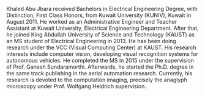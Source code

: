 
Khaled Abu Jbara received Bachelors in Electrical Engineering Degree, with Distinction, First Class Honors, from Kuwait University (KUNIV), Kuwait in August 2011. He worked as an Administrative Engineer and Teacher Assistant at Kuwait University, Electrical Engineering Department. After that, he joined King Abdullah University of Science and Technology (KAUST) as an MS student of Electrical Engineering in 2013. He has been doing research under the VCC (Visual Computing Center) at KAUST. His research interests include computer vision, developing visual recognition systems for autonomous vehicles. He completed the MS in 2015 under the supervision of Prof. Ganesh Sundaramorthi. Afterwards, he started the Ph.D. degree in the same track publishing in the aerial automation research. Currently, his research is devoted to the computation imaging, precisely the anaglyph microscopy under Prof. Wolfgang Heidrich supervision. 
